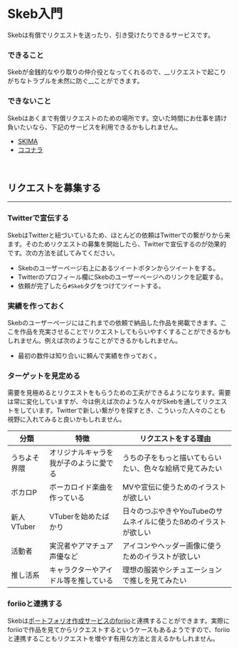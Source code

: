 # Skeb入門

Skebは有償でリクエストを送ったり、引き受けたりできるサービスです。

### できること

Skebが金銭的なやり取りの仲介役となってくれるので、__リクエストで起こりがちなトラブルを未然に防ぐ__ことができます。

### できないこと

Skebはあくまで有償リクエストのための場所です。空いた時間にお仕事を請け負いたいなら、下記のサービスを利用できるかもしれません。

- [SKIMA](https://skima.jp)
- [ココナラ](https://coconala.com)

<br />

## リクエストを募集する

---

### Twitterで宣伝する

SkebはTwitterと紐づいているため、ほとんどの依頼はTwitterでの繋がりから来ます。そのためリクエストの募集を開始したら、Twitterで宣伝するのが効果的です。次の方法を試してみてください。

- Skebのユーザーページ右上にあるツイートボタンからツイートをする。
- Twitterのプロフィール欄にSkebのユーザーページへのリンクを記載する。
- 依頼が完了したら`#Skeb`タグをつけてツイートする。

### 実績を作っておく

Skebのユーザーページにはこれまでの依頼で納品した作品を掲載できます。ここを作品を充実させることでリクエストしてもらいやすくすることができるかもしれません。例えば次のようなことができるかもしれません。

- 最初の数件は知り合いに頼んで実績を作っておく。

### ターゲットを見定める

需要を見極めるとリクエストをもらうための工夫ができるようになります。需要は常に変化していますが、今は例えば次のような人々がSkebを通してリクエストをしています。Twitterで新しい繋がりを探すとき、こういった人々のことも視野に入れてみると良いかもしれません。

|     分類     |                  特徴                  |                       リクエストをする理由                       |
| ------------ | -------------------------------------- | ---------------------------------------------------------------- |
| うちよそ界隈 | オリジナルキャラを我が子のように愛でる | うちの子をもっと描いてもらいたい、色々な絵柄で見てみたい         |
| ボカロP      | ボーカロイド楽曲を作っている           | MVや宣伝に使うためのイラストが欲しい                             |
| 新人VTuber   | VTuberを始めたばかり                   | 日々のつぶやきやYouTubeのサムネイルに使うたßめのイラストが欲しい |
| 活動者       | 実況者やアマチュア声優など             | アイコンやヘッダー画像に使うためのイラストが欲しい               |
| 推し活系     | キャラクターやアイドル等を推している   | 理想の服装やシチュエーションで推しを見てみたい                   |

### foriioと連携する

Skebは[ポートフォリオ作成サービスのforiio](https://www.foriio.com)と連携することができます。実際にforiioで作品を見てからリクエストするというケースもあるようですので、foriioと連携することもリクエストを増やす有用な方法と言えるかもしれません。